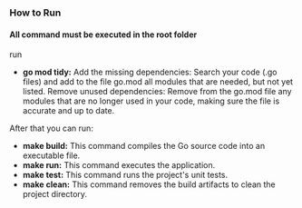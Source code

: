 ### How to Run

#### **All command must be executed in the root folder**

run
* **go mod tidy:** Add the missing dependencies: Search your code (.go files) and add to the file go.mod all modules that are needed, but not yet listed. Remove unused dependencies: Remove from the go.mod file any modules that are no longer used in your code, making sure the file is accurate and up to date.

After that you can run:
* **make build:** This command compiles the Go source code into an executable file.
* **make run:** This command executes the application.
* **make test:** This command runs the project's unit tests.
* **make clean:** This command removes the build artifacts to clean the project directory.